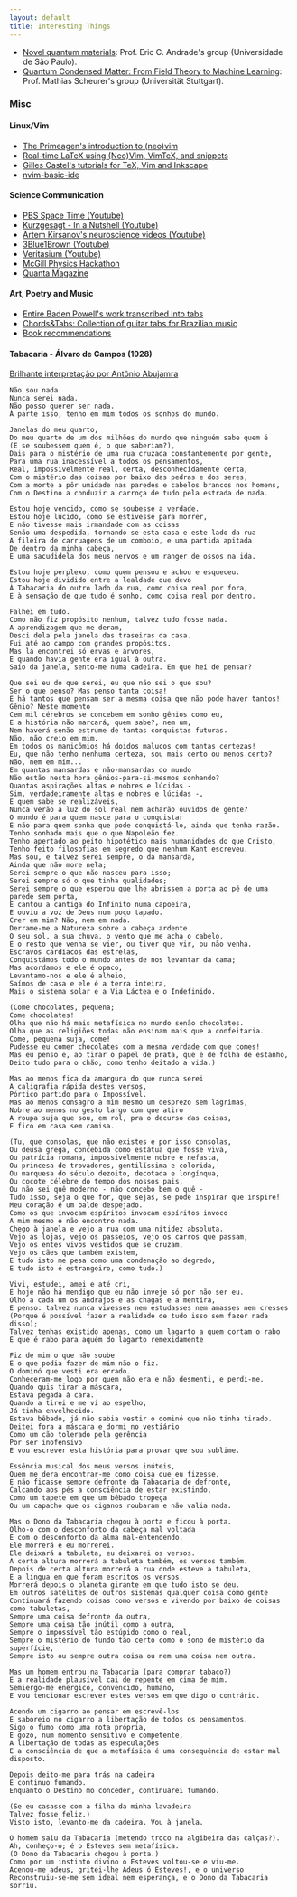 ```yaml
---
layout: default
title: Interesting Things
---
```




 * <a target="_blank" href="https://sites.google.com/site/castroeandrade/"> Novel quantum materials</a>: Prof. Eric C. Andrade's group (Universidade de São Paulo).
 * <a target="_blank" href="https://www.itp3.uni-stuttgart.de/scheurer-group/"> Quantum Condensed Matter:
From Field Theory to Machine Learning</a>: Prof. Mathias Scheurer's group (Universität Stuttgart).

<h3>Misc</h3>

<h4>Linux/Vim</h4>

- [The Primeagen's introduction to (neo)vim](https://www.youtube.com/watch?v=X6AR2RMB5tE&list=PLm323Lc7iSW_wuxqmKx_xxNtJC_hJbQ7R)
- [Real-time LaTeX using (Neo)Vim, VimTeX, and snippets](https://www.ejmastnak.com/tutorials/vim-latex/intro/)
- [Gilles Castel's tutorials for TeX, Vim and Inkscape](https://www.ejmastnak.com/tutorials/vim-latex/intro/">)
- [nvim-basic-ide](https://github.com/LunarVim/nvim-basic-ide)

<h4>Science Communication</h4>

- [PBS Space Time (Youtube)](https://www.youtube.com/@pbsspacetime) 
- [Kurzgesagt - In a Nutshell (Youtube)](https://www.youtube.com/@kurzgesagt)
- [Artem Kirsanov's neuroscience videos (Youtube)](https://www.youtube.com/@ArtemKirsanov)
- [3Blue1Brown (Youtube)](https://www.youtube.com/@3blue1brown)
- [Veritasium (Youtube)](https://www.youtube.com/@veritasium)
- [McGill Physics Hackathon](https://www.physics.mcgill.ca/hackathon/)
- [Quanta Magazine](https://www.quantamagazine.org/)


<h4>Art, Poetry and Music</h4>

- [Entire Baden Powell's work transcribed into tabs](https://www.brazil-on-guitar.de/home.html)
- [Chords&Tabs: Collection of guitar tabs for Brazilian music](https://chordsandtabs.pagesperso-orange.fr/)
- [Book recommendations](https://www.goodreads.com/review/list/117614351-jo-o-augusto-sobral-da-silva?shelf=favorites)

  
<h4> Tabacaria - Álvaro de Campos (1928) </h4> 

[Brilhante interpretação por Antônio Abujamra](https://www.youtube.com/watch?v=a1IBpsuCI14)

    Não sou nada.
    Nunca serei nada.
    Não posso querer ser nada.
    À parte isso, tenho em mim todos os sonhos do mundo.

    Janelas do meu quarto,
    Do meu quarto de um dos milhões do mundo que ninguém sabe quem é
    (E se soubessem quem é, o que saberiam?),
    Dais para o mistério de uma rua cruzada constantemente por gente,
    Para uma rua inacessível a todos os pensamentos,
    Real, impossivelmente real, certa, desconhecidamente certa,
    Com o mistério das coisas por baixo das pedras e dos seres,
    Com a morte a pôr umidade nas paredes e cabelos brancos nos homens,
    Com o Destino a conduzir a carroça de tudo pela estrada de nada.

    Estou hoje vencido, como se soubesse a verdade.
    Estou hoje lúcido, como se estivesse para morrer,
    E não tivesse mais irmandade com as coisas
    Senão uma despedida, tornando-se esta casa e este lado da rua
    A fileira de carruagens de um comboio, e uma partida apitada
    De dentro da minha cabeça,
    E uma sacudidela dos meus nervos e um ranger de ossos na ida.

    Estou hoje perplexo, como quem pensou e achou e esqueceu.
    Estou hoje dividido entre a lealdade que devo
    À Tabacaria do outro lado da rua, como coisa real por fora,
    E à sensação de que tudo é sonho, como coisa real por dentro.

    Falhei em tudo.
    Como não fiz propósito nenhum, talvez tudo fosse nada.
    A aprendizagem que me deram,
    Desci dela pela janela das traseiras da casa.
    Fui até ao campo com grandes propósitos.
    Mas lá encontrei só ervas e árvores,
    E quando havia gente era igual à outra.
    Saio da janela, sento-me numa cadeira. Em que hei de pensar?

    Que sei eu do que serei, eu que não sei o que sou?
    Ser o que penso? Mas penso tanta coisa!
    E há tantos que pensam ser a mesma coisa que não pode haver tantos!
    Gênio? Neste momento
    Cem mil cérebros se concebem em sonho gênios como eu,
    E a história não marcará, quem sabe?, nem um,
    Nem haverá senão estrume de tantas conquistas futuras.
    Não, não creio em mim.
    Em todos os manicômios há doidos malucos com tantas certezas!
    Eu, que não tenho nenhuma certeza, sou mais certo ou menos certo?
    Não, nem em mim...
    Em quantas mansardas e não-mansardas do mundo
    Não estão nesta hora gênios-para-si-mesmos sonhando?
    Quantas aspirações altas e nobres e lúcidas -
    Sim, verdadeiramente altas e nobres e lúcidas -,
    E quem sabe se realizáveis,
    Nunca verão a luz do sol real nem acharão ouvidos de gente?
    O mundo é para quem nasce para o conquistar
    E não para quem sonha que pode conquistá-lo, ainda que tenha razão.
    Tenho sonhado mais que o que Napoleão fez.
    Tenho apertado ao peito hipotético mais humanidades do que Cristo,
    Tenho feito filosofias em segredo que nenhum Kant escreveu.
    Mas sou, e talvez serei sempre, o da mansarda,
    Ainda que não more nela;
    Serei sempre o que não nasceu para isso;
    Serei sempre só o que tinha qualidades;
    Serei sempre o que esperou que lhe abrissem a porta ao pé de uma parede sem porta,
    E cantou a cantiga do Infinito numa capoeira,
    E ouviu a voz de Deus num poço tapado.
    Crer em mim? Não, nem em nada.
    Derrame-me a Natureza sobre a cabeça ardente
    O seu sol, a sua chuva, o vento que me acha o cabelo,
    E o resto que venha se vier, ou tiver que vir, ou não venha.
    Escravos cardíacos das estrelas,
    Conquistámos todo o mundo antes de nos levantar da cama;
    Mas acordamos e ele é opaco,
    Levantamo-nos e ele é alheio,
    Saímos de casa e ele é a terra inteira,
    Mais o sistema solar e a Via Láctea e o Indefinido.

    (Come chocolates, pequena;
    Come chocolates!
    Olha que não há mais metafísica no mundo senão chocolates.
    Olha que as religiões todas não ensinam mais que a confeitaria.
    Come, pequena suja, come!
    Pudesse eu comer chocolates com a mesma verdade com que comes!
    Mas eu penso e, ao tirar o papel de prata, que é de folha de estanho,
    Deito tudo para o chão, como tenho deitado a vida.)

    Mas ao menos fica da amargura do que nunca serei
    A caligrafia rápida destes versos,
    Pórtico partido para o Impossível.
    Mas ao menos consagro a mim mesmo um desprezo sem lágrimas,
    Nobre ao menos no gesto largo com que atiro
    A roupa suja que sou, em rol, pra o decurso das coisas,
    E fico em casa sem camisa.

    (Tu, que consolas, que não existes e por isso consolas,
    Ou deusa grega, concebida como estátua que fosse viva,
    Ou patrícia romana, impossivelmente nobre e nefasta,
    Ou princesa de trovadores, gentilíssima e colorida,
    Ou marquesa do século dezoito, decotada e longínqua,
    Ou cocote célebre do tempo dos nossos pais,
    Ou não sei quê moderno - não concebo bem o quê -
    Tudo isso, seja o que for, que sejas, se pode inspirar que inspire!
    Meu coração é um balde despejado.
    Como os que invocam espíritos invocam espíritos invoco
    A mim mesmo e não encontro nada.
    Chego à janela e vejo a rua com uma nitidez absoluta.
    Vejo as lojas, vejo os passeios, vejo os carros que passam,
    Vejo os entes vivos vestidos que se cruzam,
    Vejo os cães que também existem,
    E tudo isto me pesa como uma condenação ao degredo,
    E tudo isto é estrangeiro, como tudo.)

    Vivi, estudei, amei e até cri,
    E hoje não há mendigo que eu não inveje só por não ser eu.
    Olho a cada um os andrajos e as chagas e a mentira,
    E penso: talvez nunca vivesses nem estudasses nem amasses nem cresses
    (Porque é possível fazer a realidade de tudo isso sem fazer nada disso);
    Talvez tenhas existido apenas, como um lagarto a quem cortam o rabo
    E que é rabo para aquém do lagarto remexidamente

    Fiz de mim o que não soube
    E o que podia fazer de mim não o fiz.
    O dominó que vesti era errado.
    Conheceram-me logo por quem não era e não desmenti, e perdi-me.
    Quando quis tirar a máscara,
    Estava pegada à cara.
    Quando a tirei e me vi ao espelho,
    Já tinha envelhecido.
    Estava bêbado, já não sabia vestir o dominó que não tinha tirado.
    Deitei fora a máscara e dormi no vestiário
    Como um cão tolerado pela gerência
    Por ser inofensivo
    E vou escrever esta história para provar que sou sublime.

    Essência musical dos meus versos inúteis,
    Quem me dera encontrar-me como coisa que eu fizesse,
    E não ficasse sempre defronte da Tabacaria de defronte,
    Calcando aos pés a consciência de estar existindo,
    Como um tapete em que um bêbado tropeça
    Ou um capacho que os ciganos roubaram e não valia nada.

    Mas o Dono da Tabacaria chegou à porta e ficou à porta.
    Olho-o com o desconforto da cabeça mal voltada
    E com o desconforto da alma mal-entendendo.
    Ele morrerá e eu morrerei.
    Ele deixará a tabuleta, eu deixarei os versos.
    A certa altura morrerá a tabuleta também, os versos também.
    Depois de certa altura morrerá a rua onde esteve a tabuleta,
    E a língua em que foram escritos os versos.
    Morrerá depois o planeta girante em que tudo isto se deu.
    Em outros satélites de outros sistemas qualquer coisa como gente
    Continuará fazendo coisas como versos e vivendo por baixo de coisas como tabuletas,
    Sempre uma coisa defronte da outra,
    Sempre uma coisa tão inútil como a outra,
    Sempre o impossível tão estúpido como o real,
    Sempre o mistério do fundo tão certo como o sono de mistério da superfície,
    Sempre isto ou sempre outra coisa ou nem uma coisa nem outra.

    Mas um homem entrou na Tabacaria (para comprar tabaco?)
    E a realidade plausível cai de repente em cima de mim.
    Semiergo-me enérgico, convencido, humano,
    E vou tencionar escrever estes versos em que digo o contrário.

    Acendo um cigarro ao pensar em escrevê-los
    E saboreio no cigarro a libertação de todos os pensamentos.
    Sigo o fumo como uma rota própria,
    E gozo, num momento sensitivo e competente,
    A libertação de todas as especulações
    E a consciência de que a metafísica é uma consequência de estar mal disposto.

    Depois deito-me para trás na cadeira
    E continuo fumando.
    Enquanto o Destino mo conceder, continuarei fumando.

    (Se eu casasse com a filha da minha lavadeira
    Talvez fosse feliz.)
    Visto isto, levanto-me da cadeira. Vou à janela.

    O homem saiu da Tabacaria (metendo troco na algibeira das calças?).
    Ah, conheço-o; é o Esteves sem metafísica.
    (O Dono da Tabacaria chegou à porta.)
    Como por um instinto divino o Esteves voltou-se e viu-me.
    Acenou-me adeus, gritei-lhe Adeus ó Esteves!, e o universo
    Reconstruiu-se-me sem ideal nem esperança, e o Dono da Tabacaria sorriu.


<!--
<h1>Non-physics (directly) related topics</h1>

<ul>
  <li> <a target="_blank" href="https://historyofphilosophy.net/">History of Philosophy without any gaps</a>: A beautiful initiative by Prof. Peter Adamson from LMU and King's College to display the history of knowledge (ancient, medieval and modern philosophy).
  </li>
    <li> <a target="_blank" href="http://brazil-on-guitar.de/tabs.html">Baden Powell's collection</a>: If you play guitar and happen to enjoy brazilian music, here you can find all transcripts for Baden's discography. This <a target="_blank" href="https://chordsandtabs.pagesperso-orange.fr/">website </a> is also quite good. 
  </li>
  </ul>
 -->

